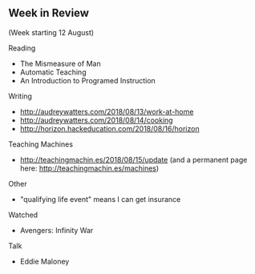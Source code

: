 ## Week in Review

(Week starting 12 August)

Reading
* The Mismeasure of Man
* Automatic Teaching
* An Introduction to Programed Instruction

Writing
* http://audreywatters.com/2018/08/13/work-at-home
* http://audreywatters.com/2018/08/14/cooking
* http://horizon.hackeducation.com/2018/08/16/horizon

Teaching Machines
* http://teachingmachin.es/2018/08/15/update (and a permanent page here: http://teachingmachin.es/machines)

Other
* "qualifying life event" means I can get insurance

Watched
* Avengers: Infinity War

Talk
* Eddie Maloney
